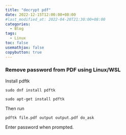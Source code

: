 ```yaml
---
title: "decrypt pdf"
date: 2022-12-15T12:00:00+08:00
#last_modified_at: 2022-04-20T21:30:00+08:00
categories:
  - Blog
tags:
  - Linux
toc: false
usemathjax: false
copybutton: true
---
```


### Remove password from PDF using Linux/WSL

Install pdftk

```
sudo dnf install pdftk
```
```
sudo apt-get install pdftk
```

Then run
```
pdftk file.pdf output output.pdf do_ask
```

Enter password when prompted.